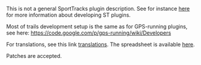 This is not a general SportTracks plugin description. See for instance [here](http://www.zonefivesoftware.com/SportTracks/Forums/viewtopic.php?t=4828) for more information about developing ST plugins.

Most of trails development setup is the same as for GPS-running plugins, see here:
https://code.google.com/p/gps-running/wiki/Developers

For translations, see this link [translations](https://code.google.com/p/gps-running/wiki/Developers#Translations).
The spreadsheet is available [here](https://docs.google.com/spreadsheet/ccc?key=0AmDrrmbKUIZBdFhWRGpaZ05OenBSQ0dCUWtsRFdmblE&hl=sv#gid=2).

Patches are accepted.